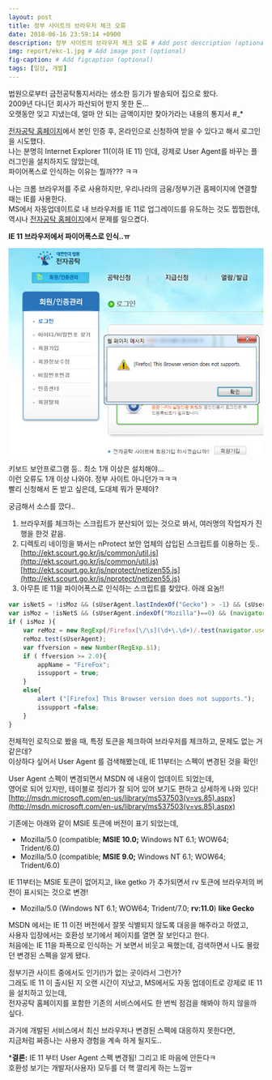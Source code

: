 ```yaml
---
layout: post
title: 정부 사이트의 브라우저 체크 오류
date: 2018-06-16 23:59:14 +0900
description: 정부 사이트의 브라우저 체크 오류 # Add post description (optional)
img: report/ekc-1.jpg # Add image post (optional)
fig-caption: # Add figcaption (optional)
tags: [일상, 개발]
---
```

법원으로부터 금전공탁통지서라는 생소한 등기가 발송되어 집으로 왔다.  
2009년 다니던 회사가 파산되어 받지 못한 돈…  
오랫동안 잊고 지냈는데, 얼마 안 되는 금액이지만 찾아가라는 내용의 통지서 #_*

[전자공탁 홈페이지](http://ekt.scourt.go.kr/)에서 본인 인증 후, 온라인으로 신청하여 받을 수 있다고 해서 로그인을 시도했다.  
나는 분명히 Internet Explorer 11(이하 IE 11) 인데, 강제로 User Agent를 바꾸는 플러그인을 설치하지도 않았는데,  
파이어폭스로 인식하는 이유는 뭘까??? ㅋㅋ

나는 크롬 브라우저를 주로 사용하지만, 우리나라의 금융/정부기관 홈페이지에 연결할 때는 IE를 사용한다.  
MS에서 자동업데이트로 내 브라우저를 IE 11로 업그레이드를 유도하는 것도 찝찝한데,  
역시나 [전자공탁 홈페이지](http://ekt.scourt.go.kr/)에서 문제를 일으켰다.

**IE 11 브라우저에서 파이어폭스로 인식..ㅠ**  

![ekc-1.jpg](/img/in-post/ekc-1.jpg)

키보드 보안프로그램 등.. 최소 1개 이상은 설치해야…  
이런 오류도 1개 이상 나와야. 정부 사이트 아니던가ㅋㅋㅋ  
빨리 신청해서 돈 받고 싶은데, 도대체 뭐가 문제야?

궁금해서 소스를 깠다..

1.  브라우저를 체크하는 스크립트가 분산되어 있는 것으로 봐서, 여러명의 작업자가 진행을 한것 같음.
2.  디렉토리 네이밍을 봐서는 nProtect 보안 업체의 삽입된 스크립트를 이용하는 듯..  
    [http://ekt.scourt.go.kr/js/common/util.js](http://ekt.scourt.go.kr/js/common/util.js)  
    [http://ekt.scourt.go.kr/js/nprotect/netizen55.js](http://ekt.scourt.go.kr/js/nprotect/netizen55.js)
3.  아무튼 IE 11을 파이어폭스로 인식하는 스크립트를 찾았다. 아래 요놈!!
~~~ javascript
var isNetS = !isMoz && (sUserAgent.lastIndexOf("Gecko") > -1) && (sUserAgent.indexOf("Navigator") > -1);
var isMoz = !isNetS && (sUserAgent.indexOf("Mozilla")==0) && (navigator.appName=="Netscape") && (sUserAgent.indexOf("Navigator") > -1)==false;
if ( isMoz ){
    var reMoz = new RegExp(/Firefox[\/\s](\d+\.\d+)/.test(navigator.userAgent));
    reMoz.test(sUserAgent);
    var ffversion = new Number(RegExp.$1);
    if ( ffversion >= 2.0){
        appName = "FireFox";
        issupport = true;
    }
    else{
        alert ("[Firefox] This Browser version does not supports.");
        issupport =false;
    }
}
~~~

전체적인 로직으로 봤을 때, 특정 토큰을 체크하여 브라우저를 체크하고, 문제도 없는 거 같은데?  
이상하다 싶어서 User Agent 를 검색해봤는데, IE 11부터는 스펙이 변경된 것을 확인!

User Agent 스펙이 변경되면서 MSDN 에 내용이 업데이트 되었는데,  
영어로 되어 있지만, 테이블로 정리가 잘 되어 있어 보기도 편하고 상세하게 나와 있다!  
[http://msdn.microsoft.com/en-us/library/ms537503(v=vs.85).aspx](http://msdn.microsoft.com/en-us/library/ms537503(v=vs.85).aspx)

기존에는 아래와 같이 MSIE 토큰에 버전이 표기 되었는데,

-   Mozilla/5.0 (compatible;  **MSIE 10.0;**  Windows NT 6.1; WOW64; Trident/6.0)
-   Mozilla/5.0 (compatible;  **MSIE 9.0;**  Windows NT 6.1; WOW64; Trident/6.0)

IE 11부터는 MSIE 토큰이 없어지고, like getko 가 추가되면서 rv 토큰에 브라우저의 버전이 표시되는 것으로 변경!

-   Mozilla/5.0 (Windows NT 6.1; WOW64; Trident/7.0;  **rv:11.0**) **like Gecko**

MSDN 에서는 IE 11 이전 버전에서 잘못 식별되지 않도록 대응을 해주라고 하였고,  
사용자 입장에서는 호환성 보기에서 페이지를 열면 잘 보인다고 한다.  
처음에는 IE 11을 파폭으로 인식하는 거 보면서 비웃고 욕했는데, 검색하면서 나도 몰랐던 변경된 스펙을 알게 됐다.

정부기관 사이트 중에서도 인기(!)가 없는 곳이라서 그런가?  
그래도 IE 11 이 출시된 지 오랜 시간이 지났고, MS에서도 자동 업데이트로 강제로 IE 11을 설치하고 있는데,  
전자공탁 홈페이지를 포함한 기존의 서비스에서도 한 번씩 점검을 해봐야 하지 않을까  싶다.

과거에 개발된 서비스에서 최신 브라우저나 변경된 스펙에 대응하지 못한다면,  
지금처럼 짜증나는 사용자 경험을 계속 하게 될지도..

***결론:**  IE 11 부터 User Agent 스펙 변경됨! 그리고 IE 마음에 안든다ㅋ  
호환성 보기는 개발자(사용자) 모두를 더 핵 깔리게 하는 느낌ㅠ